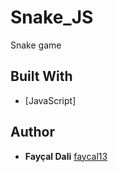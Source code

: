 # Snake_JS
Snake game 
## Built With
* [JavaScript]
## Author
* **Fayçal Dali** [faycal13](https://github.com/faycal13)
